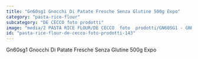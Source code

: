 ```yaml
---
title: "Gn60sg1 Gnocchi Di Patate Fresche Senza Glutine 500g Expo"
category: "pasta-rice-flour"
subcategory: "DE CECCO foto prodotti"
image: "media/2 PASTA RICE FLOUR/DE CECCO  foto  prodotti/GN60SG1 - GNOCCHI DI PATATE FRESCHE SENZA GLUTINE 500G - EXPO.jpg"
id: "pasta-rice-flour-de-cecco-foto-prodotti-143"
---
```


Gn60sg1 Gnocchi Di Patate Fresche Senza Glutine 500g Expo
